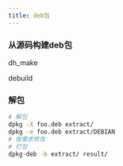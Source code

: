 ```yaml
---
title: deb包
---
```


### 从源码构建deb包

dh_make

debuild

### 解包
```bash
# 解包
dpkg -X foo.deb extract/
dpkg -e foo.deb extract/DEBIAN
# 按需求修改
# 打包
dpkg-deb -b extract/ result/
```

